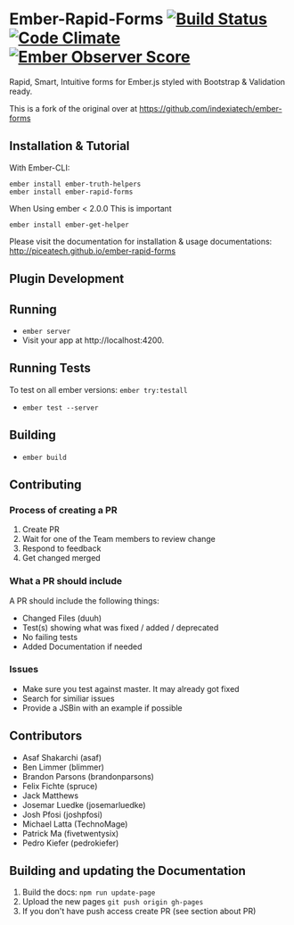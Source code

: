 # Ember-Rapid-Forms [![Build Status](https://travis-ci.org/piceaTech/ember-rapid-forms.svg?branch=master)](https://travis-ci.org/piceaTech/ember-rapid-forms) [![Code Climate](https://codeclimate.com/github/piceaTech/ember-rapid-forms/badges/gpa.svg)](https://codeclimate.com/github/piceaTech/ember-rapid-forms) [![Ember Observer Score](http://emberobserver.com/badges/ember-rapid-forms.svg)](http://emberobserver.com/addons/ember-rapid-forms)


Rapid, Smart, Intuitive forms for Ember.js styled with Bootstrap &amp; Validation ready.

This is a fork of the original over at https://github.com/indexiatech/ember-forms

## Installation & Tutorial

With Ember-CLI:

```
ember install ember-truth-helpers
ember install ember-rapid-forms
```
When Using ember < 2.0.0 This is important
```
ember install ember-get-helper
```

Please visit the documentation for installation & usage documentations: http://piceatech.github.io/ember-rapid-forms


## Plugin Development

## Running

* `ember server`
* Visit your app at http://localhost:4200.

## Running Tests

To test on all ember versions:
`ember try:testall`


* `ember test --server`

## Building

* `ember build`


## Contributing

### Process of creating a PR
1. Create PR
2. Wait for one of the Team members to review change
3. Respond to feedback
4. Get changed merged

### What a PR should include
A PR should include the following things:
* Changed Files (duuh)
* Test(s) showing what was fixed / added / deprecated
* No failing tests
* Added Documentation if needed

### Issues
* Make sure you test against master. It may already got fixed
* Search for similiar issues
* Provide a JSBin with an example if possible

## Contributors

* Asaf Shakarchi (asaf)
* Ben Limmer (blimmer)
* Brandon Parsons (brandonparsons)
* Felix Fichte (spruce)
* Jack Matthews
* Josemar Luedke (josemarluedke)
* Josh Pfosi (joshpfosi)
* Michael Latta (TechnoMage)
* Patrick Ma (fivetwentysix)
* Pedro Kiefer (pedrokiefer)

## Building and updating the Documentation

1. Build the docs: `npm run update-page`
2. Upload the new pages `git push origin gh-pages`
3. If you don't have push access create PR (see section about PR)




